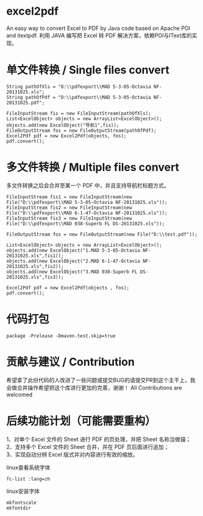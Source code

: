 # excel2pdf
An easy way to convert Excel to PDF by Java code based on Apache POI and itextpdf. 利用 JAVA 编写把 Excel 转 PDF 解决方案，依赖POI与IText库的实现。

# 单文件转换 / Single files convert
```
String pathOfXls = "D:\\pdfexport\\MAD 5-3-05-Octavia NF-20131025.xls";
String pathOfPdf = "D:\\pdfexport\\MAD 5-3-05-Octavia NF-20131025.pdf";

FileInputStream fis = new FileInputStream(pathOfXls);
List<ExcelObject> objects = new ArrayList<ExcelObject>();
objects.add(new ExcelObject("导航1",fis));
FileOutputStream fos = new FileOutputStream(pathOfPdf);
Excel2Pdf pdf = new Excel2Pdf(objects, fos);
pdf.convert();
```

# 多文件转换 / Multiple files convert
多文件转换之后会合并至某一个 PDF 中，并且支持导航栏标题方式。
```
FileInputStream fis1 = new FileInputStream(new File("D:\\pdfexport\\MAD 5-3-05-Octavia NF-20131025.xls"));
FileInputStream fis2 = new FileInputStream(new File("D:\\pdfexport\\MAD 6-1-47-Octavia NF-20131025.xls"));
FileInputStream fis3 = new FileInputStream(new File("D:\\pdfexport\\MAD 038-Superb FL DS-20131025.xls"));

FileOutputStream fos = new FileOutputStream(new File("D:\\test.pdf"));

List<ExcelObject> objects = new ArrayList<ExcelObject>();
objects.add(new ExcelObject("1.MAD 5-3-05-Octavia NF-20131025.xls",fis1));
objects.add(new ExcelObject("2.MAD 6-1-47-Octavia NF-20131025.xls",fis2));
objects.add(new ExcelObject("3.MAD 038-Superb FL DS-20131025.xls",fis3));

Excel2Pdf pdf = new Excel2Pdf(objects , fos);
pdf.convert();
```

# 代码打包
```
package -Prelease -Dmaven.test.skip=true
```

# 贡献与建议 / Contribution 
希望拿了此份代码的人改进了一些问题或提交BUG的请提交PR到这个主干上，我会做合并操作希望把这个库进行更加的完善，谢谢！
All Contributions are welcomed

# 后续功能计划（可能需要重构）
1、对单个 Excel 文件的 Sheet 进行 PDF 的页处理，并把 Sheet 名称当做锚；  
2、支持多个 Excel 文件的 Sheet 合并，并在 PDF 页后面进行追加；  
3、实现自动分辨 Excel 版式并对内容进行有效的缩放。  


linux查看系统字体

    fc-list :lang=zh
    
linux安装字体
    
    mkfontscale 
    mkfontdir
  